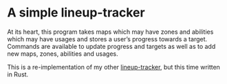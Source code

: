 # A simple lineup-tracker

At its heart, this program takes maps which may have zones and abilities which may have usages and stores a user’s progress towards a target.
Commands are available to update progress and targets as well as to add new maps, zones, abilities and usages.

This is a re-implementation of my other [lineup-tracker][lineup-tracker], but this time written in Rust.

<!-- ![Example progress](https://raw.githubusercontent.com/TheSignPainter98/lineup-tracker-rust/master/img/example.png) -->

<!-- ## Contents -->

<!-- <!-1- vim-markdown-toc GFM -1-> -->

<!-- * [How do I install this?](#how-do-i-install-this) -->
<!-- * [How do I use this?](#how-do-i-use-this) -->
<!--     * [Abbreviations](#abbreviations) -->
<!-- * [What’s the motivation?](#whats-the-motivation) -->
<!-- * [Why does this exist?](#why-does-this-exist) -->
<!-- * [Author and License](#author-and-license) -->

<!-- <!-1- vim-markdown-toc -1-> -->

<!-- ## How do I install this? -->

<!-- The following steps are required. -->

<!-- 1. Install dependencies: -->
<!--     - [GNU Make][make] -->
<!--     - [Moonscript][moonscript] -->
<!--     - [Lua][lua] -->
<!-- 2. Install [Lua YAML][lyaml]: `luarocks install lyaml` -->
<!-- 3. Clone this repo and `cd` into its directory -->
<!-- 4. Run `make`, which will build the binary, `lineup-tracker` -->
<!-- 5. Install. If you’re on: -->
<!--     - Linux or macos—run `sudo make install` -->
<!--     - Windows—copy the binary into somewhere in your path and pray because I haven’t tested this on Windows. -->

<!-- ## How do I use this? -->

<!-- Once `lineup-tracker` is executed, it behaves like a shell. -->
<!-- It must be noted that this shell tracks a ‘query-state,’ which defines what data the user is currently modifying. -->
<!-- The current query state will appear in the shell’s prompt, and can also be checked by typing `state`. -->

<!-- Type `exit`, `quit` or EOF (Ctrl+D on Linux) to exit. -->
<!-- The program saves before exiting, but this can be invoked earlier by using the `Save` command. -->

<!-- Type `help` for more info on which commands are available. -->
<!-- More generally, any command or sub-command with `help` as its first argument will output a help message. -->

<!-- ### Abbreviations -->

<!-- To make this program easier to use, it is possible to shorten commands and arguments. -->

<!-- Command (and sub-command) abbreviations are just the first few letters---the shell will try to match the rest of the command. -->
<!-- For example `n m haven` will expand to `new map haven`, which creates a new map called ‘haven.’ -->

<!-- To abbreviate arguments, numeric indices may be used, to find the list of currently available indices, enter `list`. -->
<!-- Shortened abbreviations may be supported at some point in future. -->

<!-- ## What’s the motivation? -->

<!-- Aim-training makes a good solo-player; util-training makes a good team-player. -->
<!-- I enjoy playing the latter. -->

<!-- ## Why does this exist? -->

<!-- The first version of this used a spreadsheet. -->
<!-- I wanted to make a command-line tool to track my progress instead so I made this. -->

<!-- ## Author and License -->

<!-- This project was created by Ed Jones and is licensed under GPL3. -->

<!-- [make]: https://www.gnu.org/software/make/ -->
<!-- [moonscript]: https://moonscript.org -->
<!-- [lua]: https://www.lua.org -->
<!-- [lyaml]: https://luarocks.org/modules/gvvaughan/lyaml -->
[lineup-tracker]: https://github.com/TheSignPainter98/lineup-tracker
